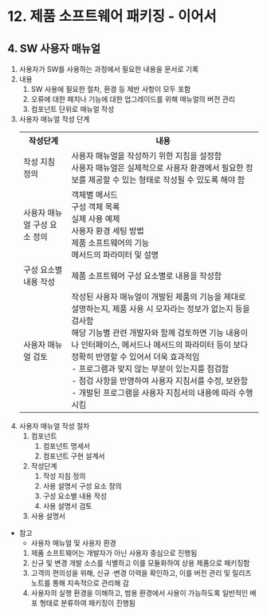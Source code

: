 # 12. 제품 소프트웨어 패키징 - 이어서
## 4. SW 사용자 매뉴얼
1. 사용자가 SW를 사용하는 과정에서 필요한 내용을 문서로 기록
2. 내용
   1. SW 사용에 필요한 절차, 환경 등 제반 사항이 모두 포함
   2. 오류에 대한 패치나 기능에 대한 업그레이드를 위해 매뉴얼의 버전 관리
   3. 컴포넌트 단위로 매뉴얼 작성
3. 사용자 매뉴얼 작성 단계
    <table>
        <tr>
            <th>작성단계</th>
            <th>내용</th>
        </tr>
        <tr>
            <td>작성 지침 정의</td>
            <td>사용자 매뉴얼을 작성하기 위한 지침을 설정함
            <br>사용자 매뉴얼은 실제적으로 사용자 환경에서 필요한 정보를 제공할 수 있는 형태로 작성될 수 있도록 해야 함</td>
        </tr>
        <tr>
            <td>사용자 매뉴얼 구성 요소 정의</td>
            <td>객체별 메서드
            <br>구성 객체 목록
            <br>실제 사용 예제
            <br>사용자 환경 세팅 방법
            <br>제품 소프트웨어의 기능
            <br>메서드의 파라미터 및 설명</td>
        </tr>
        <tr>
            <td>구성 요소별 내용  작성</td>
            <td>제품 소프트웨어 구성 요소별로 내용을 작성함</td>
        </tr>
        <tr>
            <td>사용자 매뉴얼 검토</td>
            <td>작성된 사용자 매뉴얼이 개발된 제품의 기능을 제대로 설명하는지, 제품 사용 시 모자라는 정보가 없는지 등을 검사함
            <br>해당 기능별 관련 개발자와 함께 검토하면 기능 내용이나 인터페이스, 메서드나 메서드의 파라미터 등이 보다 정확히 반영할 수 있어서 더욱 효과적임
            <br> - 프로그램과 맞지 않는 부분이 있는지를 점검함
            <br> - 점검 사항을 반영하여 사용자 지침서를 수정, 보완함
            <br> - 개발된 프로그램을 사용자 지침서의 내용에 따라 수행시킴
            </td>
        </tr>
    </table>
4. 사용자 매뉴얼 작성 절차
   1. 컴포넌트
      1. 컴포넌트 명세서
      2. 컴포넌트 구현 설계서
   2. 작성단계
      1. 작성 지침 정의
      2. 사용 설명서 구성 요소 정의
      3. 구성 요소별 내용 작성
      4. 사용 설명서 검토
   3. 사용 설명서
  * 참고
    * 사용자 매뉴얼 및 사용자 환경
     1. 제품 소프트웨어는 개발자가 아닌 사용자 중심으로 진행됨
     2. 신규 및 변경 개발 소스를 식별하고 이를 모듈화하여 상용 제품으로 패키징함
     3. 고객의 편의성을 위해, 신규 ·변경 이력을 확인하고, 이를 버전 관리 및 릴리즈 노트를 통해 지속적으로 관리해 감
     4. 사용자의 실행 환경을 이해하고, 범용 환경에서 사용이 가능하도록 일반적인 배포 형태로 분류하여 패키징이 진행됨